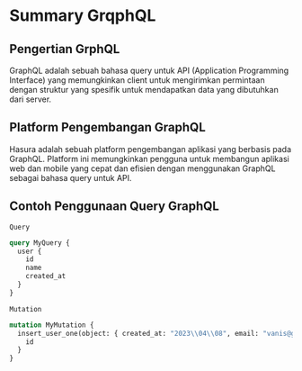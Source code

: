 # Summary GrqphQL

## Pengertian GrphQL

GraphQL adalah sebuah bahasa query untuk API (Application Programming Interface) yang memungkinkan client untuk mengirimkan permintaan dengan struktur yang spesifik untuk mendapatkan data yang dibutuhkan dari server.

## Platform Pengembangan GraphQL

Hasura adalah sebuah platform pengembangan aplikasi yang berbasis pada GraphQL. Platform ini memungkinkan pengguna untuk membangun aplikasi web dan mobile yang cepat dan efisien dengan menggunakan GraphQL sebagai bahasa query untuk API.

## Contoh Penggunaan Query GraphQL

`Query`

```graphql
query MyQuery {
  user {
    id
    name
    created_at
  }
}
```

`Mutation`

```graphql
mutation MyMutation {
  insert_user_one(object: { created_at: "2023\\04\\08", email: "vanis@gmail.com", id: "2", password: "vanispassowrd", name: "vanis" }) {
    id
  }
}
```
